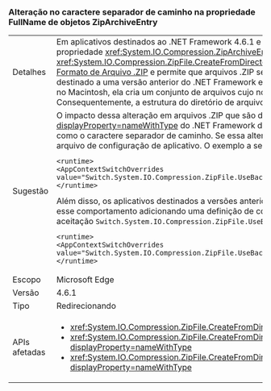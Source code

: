 ### <a name="change-in-path-separator-character-in-fullname-property-of-ziparchiveentry-objects"></a>Alteração no caractere separador de caminho na propriedade FullName de objetos ZipArchiveEntry

|   |   |
|---|---|
|Detalhes|Em aplicativos destinados ao .NET Framework 4.6.1 e versões posteriores, o caractere separador do caminho foi alterado de uma barra invertida (&quot;&quot;) para uma barra (&quot;/&quot;) na propriedade <xref:System.IO.Compression.ZipArchiveEntry.FullName> de objetos <xref:System.IO.Compression.ZipArchiveEntry> criados por sobrecargas do método <xref:System.IO.Compression.ZipFile.CreateFromDirectory%2A>. A alteração deixa a implementação do .NET em conformidade com a seção 4.4.17.1 da [Especificação de Formato de Arquivo .ZIP](https://pkware.cachefly.net/webdocs/casestudies/APPNOTE.TXT) e permite que arquivos .ZIP sejam descompactados em sistemas diferentes do Windows. Descompactar um arquivo zip criado por um aplicativo destinado a uma versão anterior do .NET Framework em sistemas operacionais diferentes do Windows, como Macintosh, não preserva a estrutura de diretórios. Por exemplo, no Macintosh, ela cria um conjunto de arquivos cujo nome de arquivo concatena o caminho do diretório com qualquer caractere de barra invertida (&quot;&quot;) e o nome do arquivo. Consequentemente, a estrutura do diretório de arquivos descompactados não é preservada.|
|Sugestão|O impacto dessa alteração em arquivos .ZIP que são descompactados no sistema operacional Windows por APIs no namespace <xref:System.IO?displayProperty=nameWithType> do .NET Framework deve ser mínimo, uma vez que as APIs podem lidar perfeitamente com uma barra (&quot;/&quot;) ou uma barra invertida (&quot;\&quot;) como o caractere separador de caminho. Se essa alteração não for desejável, será possível recusá-la adicionando uma definição de configuração à seção [\<runtime>](~/docs/framework/configure-apps/file-schema/runtime/runtime-element.md) do arquivo de configuração de aplicativo. O exemplo a seguir mostra a seção `<runtime>` e a opção de recusa `Switch.System.IO.Compression.ZipFile.UseBackslash`:<pre><code class="language-xml">&lt;runtime&gt;&#13;&#10;&lt;AppContextSwitchOverrides value=&quot;Switch.System.IO.Compression.ZipFile.UseBackslash=true&quot; /&gt;&#13;&#10;&lt;/runtime&gt;&#13;&#10;</code></pre>Além disso, os aplicativos destinados a versões anteriores do .NET Framework, mas estão sendo executados no .NET Framework 4.6.1 e versões posteriores, podem aceitar esse comportamento adicionando uma definição de configuração à seção [\<runtime>](~/docs/framework/configure-apps/file-schema/runtime/runtime-element.md) do arquivo de configuração de aplicativo. Veja a seguir a seção `<runtime>` e a opção de aceitação `Switch.System.IO.Compression.ZipFile.UseBackslash`.<pre><code class="language-xml">&lt;runtime&gt;&#13;&#10;&lt;AppContextSwitchOverrides value=&quot;Switch.System.IO.Compression.ZipFile.UseBackslash=false&quot; /&gt;&#13;&#10;&lt;/runtime&gt;&#13;&#10;</code></pre>|
|Escopo|Microsoft Edge|
|Versão|4.6.1|
|Tipo|Redirecionando|
|APIs afetadas|<ul><li><xref:System.IO.Compression.ZipFile.CreateFromDirectory(System.String,System.String)?displayProperty=nameWithType></li><li><xref:System.IO.Compression.ZipFile.CreateFromDirectory(System.String,System.String,System.IO.Compression.CompressionLevel,System.Boolean)?displayProperty=nameWithType></li><li><xref:System.IO.Compression.ZipFile.CreateFromDirectory(System.String,System.String,System.IO.Compression.CompressionLevel,System.Boolean,System.Text.Encoding)?displayProperty=nameWithType></li></ul>|

